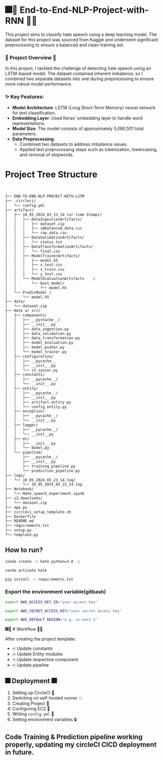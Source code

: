 # 🎆🎉  End-to-End-NLP-Project-with-RNN 🎉🎆

This project aims to classify hate speech using a deep learning model. The dataset for this project was sourced from Kaggle and underwent significant preprocessing to ensure a balanced and clean training set.

### 🎇 Project Overview 🎇
In this project, I tackled the challenge of detecting hate speech using an LSTM-based model. The dataset contained inherent imbalance, so I combined two separate datasets into one during preprocessing to ensure more robust model performance.

### ✨ Key Features:
* **Model Architecture**: LSTM (Long Short-Term Memory) neural network for text classification.
* **Embedding Layer**: Used Keras' embedding layer to handle word representations.
* **Model Size**: The model consists of approximately 5,080,501 total parameters.
* **Data Preprocessing**:
   - Combined two datasets to address imbalance issues.
   - Applied text preprocessing steps such as tokenization, lowercasing, and removal of stopwords. 



# Project Tree Structure
``` bash

.
├── END-TO-END-NLP-PROJECT-WITH-LSTM
├── .circleci/
│   └── config.yml
├── artifact/
│   ├── 10_05_2024_03_23_14 (or time Stamp)/
│   │   ├── DataIngestionArtifacts/
│   │   │   ├── dataset.zip
│   │   │   ├── imbalanced_data.csv
│   │   │   └── raw_data.csv
│   │   ├── DataValidationArtifacts/
│   │   │   └── status.txt
│   │   ├── DataTransformationArtifacts/
│   │   │   └── final.csv
│   │   ├── ModelTrainerArtifacts/
│   │   │   ├── model.h5
│   │   │   ├── x_test.csv
│   │   │   ├── x_train.csv
│   │   │   └── y_test.csv        
│   │   └── ModelEvaluationArtifacts    /
│   │       └── best_model/
│   │           └── model.h5
│   └── PredicModel /
│       └── model.h5  
├── data/
│   └── dataset.zip
├── Hate or src/
│   ├── components/
│   │   ├── __pychache__/
│   │   ├── __init__.py
│   │   ├── data_ingestion.py
│   │   ├── data_validation.py
│   │   ├── data_transformation.py
│   │   ├── model_evaluation.py
│   │   ├── model_pusher.py
│   │   └── model_trainer.py
│   ├── configuration/
│   │   ├── __pycache__
│   │   ├── __init__.py
│   │   └── s3_syncer.py
│   ├── constants/
│   │   ├── __pycache__/
│   │   └── __init__.py
│   ├── entity/
│   │   ├── __pycache__/
│   │   ├── __init__.py
│   │   ├── artifact_entity.py
│   │   └── config_entity.py
│   ├── exception/
│   │   ├── __pycache__/
│   │   └── __init__.py
│   ├── logger/
│   │   ├── __pycache__/
│   │   └── __init__py
│   ├── ml/
│   │   ├── __init__.py
│   │   └── model.py
│   └── pipeline/
│       ├── __pycache__/
│       ├── __init__.py
│       ├── training_pipeline.py
│       └── prediction_pipeline.py
├── logs/
│   └── 10_05_2024_03_23_14.log/
│       └── 10_05_2024_03_23_14.log
├── Notebook/
│   └── Hate_speech_experiment.ipynb
├── s3_downloads/
│   └── dataset.zip
├── app.py
├── circleci_setup_template.sh
├── Dockerfile
├── README.md
├── requirements.txt
├── setup.py
└── template.py

```



## How to run?
``` bash
conda create -n hate python=3.8 -y
```

``` bash
conda activate hate
```

``` bash
pip install -r requirements.txt
```

### Export the environment variable(gitbash)

``` bash
export AWS_ACCESS_KEY_ID="your access key"
```
``` bash
export AWS_SECRET_ACCESS_KEY="your secret access key"
```
``` bash
export AWS_DEFAULT_REGION="e.g, us-east-1"  
```



🎆🎉 # Workflow 🎉🎆

After creating the project template:
 * 🔥 Update constants 
 * 🔥 Update Entity modules
 * 🔥 Update respective component
 * 🔥 Update pipeline


## 🎆 Deployment 🎆

1. Setting up CircleCI 🎉
2. Switching on self-hosted runner 💥
3. Creating Project 🎊
4. Configuring EC2 🚀
5. Writing `config.yml` 📜
6. Setting environment variables 🔒



## Code Training & Prediction pipeline working properly, updating my circleCI CICD deployment in future.
